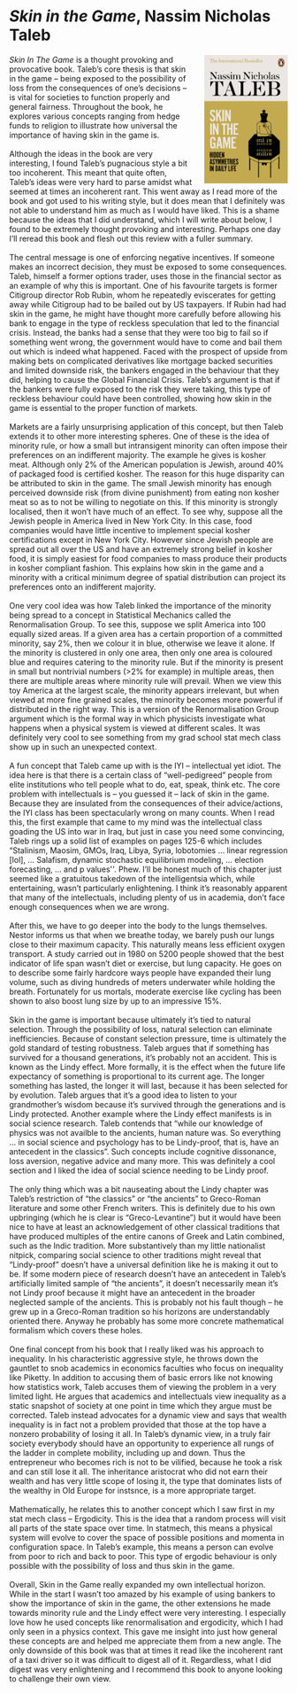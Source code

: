 # *Skin in the Game*, Nassim Nicholas Taleb
<img align="right" src="./skininthegame.jpeg" style="max-width:30%; padding-left: 20px;">

<div>
<em>Skin In The Game</em> is a thought provoking and provocative book. Taleb’s core thesis is that skin in the game – being exposed to the possibility of loss from the consequences of one’s decisions – is vital for societies to function properly and general fairness. Throughout the book, he explores various concepts ranging from hedge funds to religion to illustrate how universal the importance of having skin in the game is. 
</div><br>

<div>
Although the ideas in the book are very interesting, I found Taleb’s pugnacious style a bit too incoherent. This meant that quite often, Taleb’s ideas were very hard to parse amidst what seemed at times an incoherent rant. This went away as I read more of the book and got used to his writing style, but it does mean that I definitely was not able to understand him as much as I would have liked. This is a shame because the ideas that I did understand, which I will write about below, I found to be extremely thought provoking and interesting. Perhaps one day I’ll reread this book and flesh out this review with a fuller summary. 
</div><br>


<div>
The central message is one of enforcing negative incentives. If someone makes an incorrect decision, they must be exposed to some consequences. Taleb, himself a former options trader, uses those in the financial sector as an example of why this is important. One of his favourite targets is former Citigroup director Rob Rubin, whom he repeatedly eviscerates for getting away while Citigroup had to be bailed out by US taxpayers. If Rubin had had skin in the game, he might have thought more carefully before allowing his bank to engage in the type of reckless speculation that led to the financial crisis. Instead, the banks had a sense that they were too big to fail so if something went wrong, the government would have to come and bail them out which is indeed what happened. Faced with the prospect of upside from making bets on complicated derivatives like mortgage backed securities and limited downside risk, the bankers engaged in the behaviour that they did, helping to cause the Global Financial Crisis. Taleb’s argument is that if the bankers were fully exposed to the risk they were taking, this type of reckless behaviour could have been controlled, showing how skin in the game is essential to the proper function of markets.
</div><br>

<div>
Markets are a fairly unsurprising application of this concept, but then Taleb extends it to other more interesting spheres. One of these is the idea of minority rule, or how a small but intransigent minority can often impose their preferences on an indifferent majority. The example he gives is kosher meat. Although only 2% of the American population is Jewish, around 40% of packaged food is certified kosher. The reason for this huge disparity can be attributed to skin in the game. The small Jewish minority has enough perceived downside risk (from divine punishment) from eating non kosher meat so as to not be willing to negotiate on this. If this minority is strongly localised, then it won’t have much of an effect. To see why, suppose all the Jewish people in America lived in New York City. In this case, food companies would have little incentive to implement special kosher certifications except in New York City. However since Jewish people are spread out all over the US and have an extremely strong belief in kosher food, it is simply easiest for food companies to mass produce their products in kosher compliant fashion. This explains how skin in the game and a minority with a critical minimum degree of spatial distribution can project its preferences onto an indifferent majority. 
</div><br>

<div>
One very cool idea was how Taleb linked the importance of the minority being spread to a concept in Statistical Mechanics called the Renormalisation Group. To see this, suppose we split America into 100 equally sized areas. If a given area has a certain proportion of a committed minority, say 2%, then we colour it in blue, otherwise we leave it alone. If the minority is clustered in only one area, then only one area is coloured blue and requires catering to the minority rule. But if the minority is present in small but nontrivial numbers (>2% for example) in multiple areas, then there are multiple areas where minority rule will prevail. When we view this toy America at the largest scale, the minority appears irrelevant, but when viewed at more fine grained scales, the minority becomes more powerful if distributed in the right way. This is a version of the Renormalisation Group argument which is the formal way in which physicists investigate what happens when a physical system is viewed at different scales. It was definitely very cool to see something from my grad school stat mech class show up in such an unexpected context. 
</div><br>

<div>
A fun concept that Taleb came up with is the IYI – intellectual yet idiot. The idea here is that there is a certain class of “well-pedigreed” people from elite institutions who tell people what to do, eat, speak, think etc. The core problem with intellectuals is – you guessed it – lack of skin in the game. Because they are insulated from the consequences of their advice/actions, the IYI class has been spectacularly wrong on many counts. When I read this, the first example that came to my mind was the intellectual class goading the US into war in Iraq, but just in case you need some convincing, Taleb rings up a solid list of examples on pages 125-6 which includes “Stalinism, Maosim, GMOs, Iraq, Libya, Syria, lobotomies … linear regression [lol], … Salafism, dynamic stochastic equilibrium modeling, … election forecasting, … and p values''. Phew. I’ll be honest much of this chapter just seemed like a gratuitous takedown of the intelligentsia which, while entertaining, wasn’t particularly enlightening. I think it’s reasonably apparent that many of the intellectuals, including plenty of us in academia, don’t face enough consequences when we are wrong. 
</div><br>

<div>
After this, we have to go deeper into the body to the lungs themselves. Nestor informs us that when we breathe today, we barely push our lungs close to their maximum capacity. This naturally means less efficient oxygen transport. A study carried out in 1980 on 5200 people showed that the best indicator of life span wasn’t diet or exercise, but lung capacity. He goes on to describe some fairly hardcore ways people have expanded their lung volume, such as diving hundreds of meters underwater while holding the breath. Fortunately for us mortals, moderate exercise like cycling has been shown to also boost lung size by up to an impressive 15%.
</div><br>

<div>
Skin in the game is important because ultimately it’s tied to natural selection. Through the possibility of loss, natural selection can eliminate inefficiencies. Because of constant selection pressure, time is ultimately the gold standard of testing robustness.  Taleb argues that if something has survived for a thousand generations, it’s probably not an accident. This is known as the Lindy effect. More formally, it is the effect when the future life expectancy of something is proportional to its current age. The longer something has lasted, the longer it will last, because it has been selected for by evolution. Taleb argues that it’s a good idea to listen to your grandmother’s wisdom because it’s survived through the generations and is Lindy protected. Another example where the Lindy effect manifests is in social science research. Taleb contends that “while our knowledge of physics was not availble to the ancients, human nature was. So everything … in social science and psychology has to be Lindy-proof, that is, have an antecedent in the classics”. Such concepts include cognitive dissonance, loss aversion, negative advice and many more. This was definitely a cool section and I liked the idea of social science needing to be Lindy proof. 
</div><br>

<div>
The only thing which was a bit nauseating about the Lindy chapter was Taleb’s restriction of “the classics” or “the ancients” to Greco-Roman literature and some other French writers. This is definitely due to his own upbringing (which he is clear is “Greco-Levantine”)  but it would have been nice to have at least an acknowledgement of other classical traditions that have produced multiples of the entire canons of Greek and Latin combined, such as the Indic tradition. More substantively than my little nationalist nitpick, comparing social science to other traditions might reveal that “Lindy-proof” doesn’t have a universal definition like he is making it out to be. If some modern piece of research doesn’t have an antecedent in Taleb’s artificially limited sample of “the ancients”, it doesn’t necessarily mean it’s not Lindy proof because it might have an antecedent in the broader neglected sample of the ancients. This is probably not his fault though – he grew up in a Greco-Roman tradition so his horizons are understandably oriented there. Anyway he probably has some more concrete mathematical formalism which covers these holes. 
</div><br>

<div>
One final concept from his book that I really liked was his approach to inequality. In his characteristic aggressive style, he throws down the gauntlet to snob academics in economics faculties who focus on inequality like Piketty. In addition to accusing them of basic errors like not knowing how statistics work, Taleb accuses them of viewing the problem in a very limited light. He argues that academics and intellectuals view inequality as a static snapshot of society at one point in time which they argue must be corrected. Taleb instead advocates for a dynamic view and says that wealth inequality is in fact not a problem provided that those at the top have a nonzero probability of losing it all. In Taleb’s dynamic view, in a truly fair society everybody should have an opportunity to experience all rungs of the ladder in complete mobility, including up and down. Thus the entrepreneur who becomes rich is not to be vilified, because he took a risk and can still lose it all. The inheritance aristocrat who did not earn their wealth and has very little scope of losing it, the type that dominates lists of the wealthy in Old Europe for instsnce, is a more appropriate target.
</div><br>

<div>
Mathematically, he relates this to another concept which I saw first in my stat mech class – Ergodicity. This is the idea that a random process will visit all parts of the state space over time. In statmech, this means a physical system will evolve to cover the space of possible positions and momenta in configuration space. In Taleb’s example, this means a person can evolve from poor to rich and back to poor. This type of ergodic behaviour is only possible with the possibility of loss and thus skin in the game. 
</div><br>

<div>
Overall, Skin in the Game really expanded my own intellectual horizon. While in the start I wasn’t too amazed by his example of using bankers to show the importance of skin in the game, the other extensions he made towards minority rule and the Lindy effect were very interesting. I especially love how he used concepts like renormalisation and ergodicity, which I had only seen in a physics context. This gave me insight into just how general these concepts are and helped me appreciate them from a new angle. The only downside of this book was that at times it read like the incoherent rant of a taxi driver so it was difficult to digest all of it. Regardless, what I did digest was very enlightening and I recommend this book to anyone looking to challenge their own view. 
</div><br>